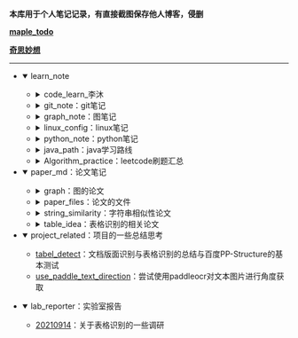**本库用于个人笔记记录，有直接截图保存他人博客，侵删**

**[maple_todo](./todo.md)**

**[奇思妙想](./thinking.md)**

<hr>

- <details open><summary>learn_note</summary>
  
  - <details><summary>code_learn_李沐</summary>
  
    [李沐《动手学习深度学习教程》](https://zh-v2.d2l.ai/)
    - [d2l-zh-pytorch](./learn_note/code_learn_李沐/d2l-zh-pytorch.pdf)：pdf文档
    - [1.符号](./learn_note/code_learn_李沐/1.符号.md)：涉及的符号表示
  
    </details>

  - <details><summary>git_note：git笔记</summary>
    
    - [git_basic](./learn_note/git_note/git_basic.md)：git的一些基本使用
    
    </details>

  - <details><summary>graph_note：图笔记</summary>
    
    - [graph_embedding](./learn_note/graph_note/2_graph_embedding.md)：deepwalk,line,struc2vec,node2vec,SNDE
    - [graph_neural_network](./learn_note/graph_note/3_graph_neural_network.md)：GCN,GAT,GraphSAGE
    - [gnn_review](./learn_note/graph_note/gnn_review.md)：关于gnn的综述

    </details>

  - <details><summary>linux_config：linux笔记</summary>
  
    - [nginx_basic](./learn_note/linux_config/nginx_basic.md)：将静态文件部署到ngnix
    - [shadowsocks-config](./learn_note/linux_config/shadowsocks-config.md)：实验室翻墙配置，针对linux系统
  
    </details>

  - <details><summary>python_note：python笔记</summary>

    - [命令行参数](./learn_note/python_note/命令行参数.md)：TensorFlow tf.app以及python的argparse
    - [django_basic](./learn_note/python_note/django_basic.md)：django的基本使用
    - [flask_basic](./learn_note/python_note/flask_basic.md)：flask前后端分离的基本使用
    - [scipy_sparse](./learn_note/python_note/scipy_sparse库.md)：矩阵压缩库

    </details>
  
  - <details><summary>java_path：java学习路线</summary>
  
    - [java_path_xmind](./learn_note/java_path/鱼皮%20-%20Java%20学习路线导图.xmind)：程序员鱼皮java学习路径
    - [1 basic](./learn_note/java_path/1%20basic.md)：java的一些基础语法增强

    </details>

  - <details><summary>Algorithm_practice：leetcode刷题汇总</summary>
  
    - [字符串](./learn_note/Algorithm_practice/字符串.md)：字符串处理的一些题目
    - [链表](./learn_note/Algorithm_practice/链表.md)：链表相关的题目
    - [栈与队列](./learn_note/Algorithm_practice/栈与队列.md)：栈与队列相关题目
    </details>
  
  </details>

- <details open><summary>paper_md：论文笔记</summary>
  
  - <details><summary>graph：图的论文</summary>

    - [gnn综述.pdf](./paper_md/graph/gnn_review.pdf)
    - [gnnPPT.pdf](./paper_md/graph/GNN-basic-powerpoint.pdf)：B站上的GNN学习ppt

    </details>

  - <details><summary>paper_files：论文的文件</summary>
    
    - String_similarity
      - cobs-refs
        - [bloofi.pdf](./paper_md/paper_files/string_similarity/cobs-refs/bloofi.pdf)
        - [k-mer_review.pdf](./paper_md/paper_files/string_similarity/cobs-refs/k-mer_review.pdf)
        - [k-mer_review_Supplemental.pdf](paper_md/paper_files/string_similarity/cobs-refs/k-mer_Supplemental.pdf)
      - [cobs.pdf](paper_md/paper_files/string_similarity/cobs.pdf)
    - table_recognition
      - [EDD.pdf](./paper_md/paper_files/table_recognition/EDD.pdf)
  
    </details>

  - <details><summary>string_similarity：字符串相似性论文</summary>
    
    - cobs-refs
      - [bloofi](paper_md/string_similarity/cobs-refs/bloofi.md)
    - [cobs](paper_md/string_similarity/cobs.md)
  
    </details>

  - <details><summary>table_idea：表格识别的相关论文</summary>
    
    - [A Constraint-based Approach to Table Structure Derivation](./paper_md/table_idea/A%20Constraint-based%20Approach%20to%20Table%20Structure%20Derivation.md)
    - [EDD](./paper_md/table_idea/EDD.md)
    - [readme](./paper_md/table_idea/readme.md)
    
    </details>
  </details>
  
- <details open><summary>project_related：项目的一些总结思考</summary>

  - [tabel_detect](./project_related/table_detect.md)：文档版面识别与表格识别的总结与百度PP-Structure的基本测试
  - [use_paddle_text_direction](./project_related/use_paddle_text_direction.md)：尝试使用paddleocr对文本图片进行角度获取

 </details>

- <details open><summary>lab_reporter：实验室报告</summary>

  - [20210914](./lab_reporter/20210914.md)：关于表格识别的一些调研

  </details>
